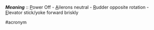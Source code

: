 ***Meaning*** :: <u>P</u>ower Off - <u>A</u>ilerons neutral - <u>R</u>udder opposite rotation - <u>E</u>levator stick/yoke forward briskly

#acronym